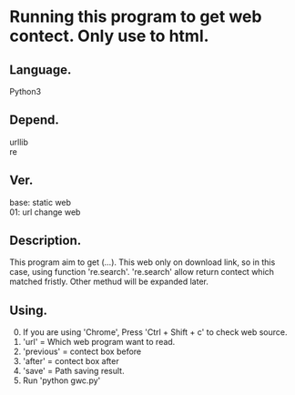 # Running this program to get web contect. Only use to html.

## Language.<br>
Python3

## Depend.<br>
urllib<br>
re

## Ver.<br>
base: static web<br>
01: url change web<br>

## Description.<br>
This program aim to get (...). 
This web only on download link, so in this case, using function 're.search'. 
're.search' allow return contect which matched fristly. 
Other methud will be expanded later. 


## Using.<br>
0. If you are using 'Chrome', Press 'Ctrl + Shift + c' to check web source.
1. 'url' = Which web program want to read. <br>
2. 'previous' = contect box before <br>
3. 'after' = contect box after <br>
4. 'save' = Path saving result.<br>
5. Run 'python gwc.py'
